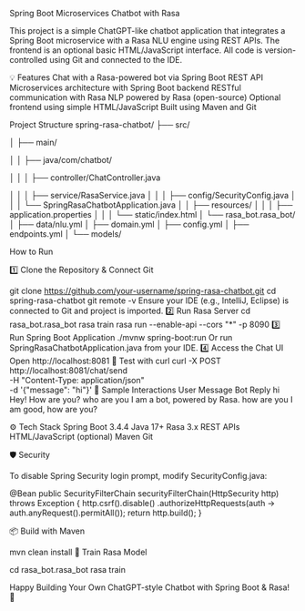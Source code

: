 Spring Boot Microservices Chatbot with Rasa

This project is a simple ChatGPT-like chatbot application that integrates a Spring Boot microservice with a Rasa NLU engine using REST APIs. The frontend is an optional basic HTML/JavaScript interface. All code is version-controlled using Git and connected to the IDE.

💡 Features
Chat with a Rasa-powered bot via Spring Boot REST API
Microservices architecture with Spring Boot backend
RESTful communication with Rasa
NLP powered by Rasa (open-source)
Optional frontend using simple HTML/JavaScript
Built using Maven and Git

Project Structure
spring-rasa-chatbot/
├── src/

│   ├── main/

│   │   ├── java/com/chatbot/

│   │   │   ├── controller/ChatController.java

│   │   │   ├── service/RasaService.java
│   │   │   ├── config/SecurityConfig.java
│   │   │   └── SpringRasaChatbotApplication.java
│   │   ├── resources/
│   │   │   ├── application.properties
│   │   │   └── static/index.html
│   └── rasa_bot.rasa_bot/
│       ├── data/nlu.yml
│       ├── domain.yml
│       ├── config.yml
│       ├── endpoints.yml
│       └── models/

How to Run

1️⃣ Clone the Repository & Connect Git

git clone https://github.com/your-username/spring-rasa-chatbot.git
cd spring-rasa-chatbot
git remote -v
Ensure your IDE (e.g., IntelliJ, Eclipse) is connected to Git and project is imported.
2️⃣ Run Rasa Server
cd rasa_bot.rasa_bot
rasa train
rasa run --enable-api --cors "*" -p 8090
3️⃣ Run Spring Boot Application
./mvnw spring-boot:run
Or run SpringRasaChatbotApplication.java from your IDE.
4️⃣ Access the Chat UI
Open http://localhost:8081
🧪 Test with curl
curl -X POST http://localhost:8081/chat/send \
-H "Content-Type: application/json" \
-d '{"message": "hi"}'
💬 Sample Interactions
User Message
Bot Reply
hi
Hey! How are you?
who are you
I am a bot, powered by Rasa.
how are you
I am good, how are you?

⚙️ Tech Stack
Spring Boot 3.4.4
Java 17+
Rasa 3.x
REST APIs
HTML/JavaScript (optional)
Maven
Git

🛡️ Security

To disable Spring Security login prompt, modify SecurityConfig.java:

@Bean
public SecurityFilterChain securityFilterChain(HttpSecurity http) throws Exception {
http.csrf().disable()
.authorizeHttpRequests(auth -> auth.anyRequest().permitAll());
return http.build();
}

📦 Build with Maven

mvn clean install
🧠 Train Rasa Model

cd rasa_bot.rasa_bot
rasa train


Happy Building Your Own ChatGPT-style Chatbot with Spring Boot & Rasa! 🤖
